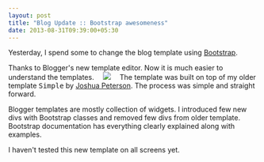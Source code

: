 ```yaml
---
layout: post
title: "Blog Update :: Bootstrap awesomeness"
date: 2013-08-31T09:39:00+05:30
---
```


Yesterday, I spend some to change the blog template using <a href="http://getbootstrap.com/" rel="nofollow">Bootstrap</a>.
 
Thanks to Blogger's new template editor. Now it is much easier to understand the templates.
 <a href="http://3.bp.blogspot.com/-bh9axs527CE/UiA0rCh0EYI/AAAAAAAAEGU/BiubEPADblY/s1600/Screen+Shot+2013-08-30+at+11.28.05+AM.png" imageanchor="1" style="margin-left: 1em; margin-right: 1em;"><img border="0" src="http://3.bp.blogspot.com/-bh9axs527CE/UiA0rCh0EYI/AAAAAAAAEGU/BiubEPADblY/s640/Screen+Shot+2013-08-30+at+11.28.05+AM.png" /></a> 
The template was built on top of my older template <tt>Simple</tt> by <a href="http://noaesthetic.com">Joshua Peterson</a>. The process was simple and straight forward.
 
Blogger templates are mostly collection of widgets. I introduced few new divs with Bootstrap classes and removed few divs from older template. Bootstrap documentation has everything clearly explained along with examples.
 
I haven't tested this new template on all screens yet.
 
